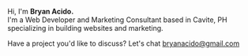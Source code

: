 Hi, I'm <strong>Bryan Acido.</strong><br>
I'm a Web Developer and Marketing Consultant based in Cavite, PH specializing in building websites and marketing.

Have a project you'd like to discuss? Let's chat bryanacido@gmail.com
